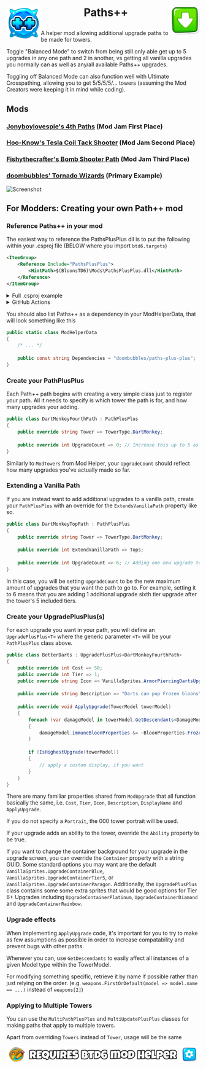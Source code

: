 <h1 align="center">
<a href="https://github.com/doombubbles/paths-plus-plus/releases/latest/download/PathsPlusPlus.dll">
    <img align="left" alt="Icon" height="90" src="Icon.png">
    <img align="right" alt="Download" height="75" src="https://raw.githubusercontent.com/gurrenm3/BTD-Mod-Helper/master/BloonsTD6%20Mod%20Helper/Resources/DownloadBtn.png">
</a>

Paths++

</h1>

A helper mod allowing additional upgrade paths to be made for towers.

Toggle "Balanced Mode" to switch from being still only able get up to 5 upgrades in any one path and 2 in another, vs getting all vanilla upgrades you normally can as well as any/all available Paths++ upgrades.

Toggling off Balanced Mode can also function well with Ultimate Crosspathing, allowing you to get 5/5/5/5/... towers (assuming the Mod Creators were keeping it in mind while coding).

## Mods

### [Jonyboylovespie's 4th Paths](https://github.com/Jonyboylovespie/4thPaths/releases/latest) (Mod Jam First Place)

### [Hoo-Know's Tesla Coil Tack Shooter](https://github.com/Hoo-Knows/BTD6.TeslaCoil#readme) (Mod Jam Second Place)

### [Fishythecrafter's Bomb Shooter Path](https://github.com/Fishythecrafter/BombShooterPath-/releases/latest) (Mod Jam Third Place)

### [doombubbles' Tornado Wizards](https://github.com/doombubbles/tornado-wizards#readme) (Primary Example)

![Screenshot](Screenshot.png)

## For Modders: Creating your own Path++ mod

### Reference Paths++ in your mod

The easiest way to reference the PathsPlusPlus dll is to put the following within your .csproj file (BELOW where you import `btd6.targets`)

```xml
<ItemGroup>
    <Reference Include="PathsPlusPlus">
        <HintPath>$(BloonsTD6)\Mods\PathsPlusPlus.dll</HintPath>
    </Reference>
</ItemGroup>
```

<details>
<summary>Full .csproj example</summary>

```xml
<Project Sdk="Microsoft.NET.Sdk">
    <PropertyGroup>
        <TargetFramework>net6.0</TargetFramework>
        <RootNamespace>FourthPath</RootNamespace>
        <Configurations>Debug;Release</Configurations>
        <Nullable>enable</Nullable>
        <AssemblyName>FourthPath</AssemblyName>
        <LangVersion>latest</LangVersion>
        <Optimize>false</Optimize>
        <DebugType>embedded</DebugType>
    </PropertyGroup>
    
    <Import Project="..\btd6.targets" />
    
    <ItemGroup>
        <Reference Include="PathsPlusPlus">
            <HintPath>$(BloonsTD6)\Mods\PathsPlusPlus.dll</HintPath>
        </Reference>
    </ItemGroup>
    
</Project>
```

</details>

<details>
<summary>GitHub Actions</summary>

To download PathsPlusPlus within GitHub actions, add the following step: 

```yaml
- name: Download PathsPlusPlus
  uses: dawidd6/action-download-artifact@v2
  with:
    github_token: ${{ secrets.GITHUB_TOKEN }}
    workflow: build.yml
    branch: main
    name: PathsPlusPlus.dll
    repo: doombubbles/paths-plus-plus
    path: ${{ env.BLOONSTD6 }}/Mods/
```

</details>

You should also list Paths++ as a dependency in your ModHelperData, that will look something like this

```cs
public static class ModHelperData
{
    /* ... */
        
    public const string Dependencies = "doombubbles/paths-plus-plus";
}
```

### Create your PathPlusPlus

Each Path++ path begins with creating a very simple class just to register your path.
All it needs to specify is which tower the path is for, and how many upgrades your adding.

```cs
public class DartMonkeyFourthPath : PathPlusPlus
{
    public override string Tower => TowerType.DartMonkey;

    public override int UpgradeCount => 0; // Increase this up to 5 as you create your Upgrades
}
```

Similarly to `ModTowers` from Mod Helper, your `UpgradeCount` should reflect how many upgrades you've actually made so far.

### Extending a Vanilla Path

If you are instead want to add additional upgrades to a vanilla path, create your `PathPlusPlus` with an override for the `ExtendsVanillaPath` property like so.

```csharp
public class DartMonkeyTopPath : PathPlusPlus
{
    public override string Tower => TowerType.DartMonkey;
    
    public override int ExtendVanillaPath => Tops;

    public override int UpgradeCount => 6; // Adding one new upgrade to bring the total upgrades up to 6
}
```

In this case, you will be setting `UpgradeCount` to be the new maximum amount of upgrades that you want the path to go to.
For example, setting it to 6 means that you are adding 1 additional upgrade sixth tier upgrade after the tower's 5 included tiers.


### Create your UpgradePlusPlus(s)

For each upgrade you want in your path, you will define an `UpgradePlusPlus<T>` where the generic parameter `<T>` will be your `PathPlusPlus` class above.

```cs
public class BetterDarts : UpgradePlusPlus<DartMonkeyFourthPath>
{
    public override int Cost => 50;
    public override int Tier => 1;
    public override string Icon => VanillaSprites.ArmorPiercingDartsUpgradeIcon;

    public override string Description => "Darts can pop Frozen bloons";

    public override void ApplyUpgrade(TowerModel towerModel)
    {
        foreach (var damageModel in towerModel.GetDescendants<DamageModel>().ToArray())
        {
            damageModel.immuneBloonProperties &= ~BloonProperties.Frozen;
        }
        
        if (IsHighestUpgrade(towerModel))
        {
            // apply a custom display, if you want
        }
    }
}
```

There are many familiar properties shared from `ModUpgrade` that all function basically the same, i.e. `Cost`, `Tier`, `Icon`, `Description`, `DisplayName` and `ApplyUpgrade`.

If you do not specify a `Portrait`, the 000 tower portrait will be used.

If your upgrade adds an ability to the tower, override the `Ability` property to be true.

If you want to change the container background for your upgrade in the upgrade screen, you can override the `Container` property with a string GUID.
Some standard options you may want are the default `VanillaSprites.UpgradeContainerBlue`, `VanillaSprites.UpgradeContainerTier5`, or `VanillaSprites.UpgradeContainerParagon`.
Additionally, the `UpgradePlusPlus` class contains some some extra sprites that would be good options for Tier 6+ Upgrades including `UpgradeContainerPlatinum`, `UpgradeContainerDiamond` and `UpgradeContainerRainbow`.

### Upgrade effects

When implementing `ApplyUpgrade` code, it's important for you to try to make as few assumptions as possible in order to increase compatability and prevent bugs with other paths.

Whenever you can, use `GetDescendants` to easily affect all instances of a given Model type within the TowerModel.

For modifying something specific, retrieve it by name if possible rather than just relying on the order. (e.g. `weapons.FirstOrDefault(model => model.name == ...)` instead of `weapons[2]`)

### Applying to Multiple Towers

You can use the `MultiPathPlusPlus` and `MultiUpdatePlusPlus` classes for making paths that apply to multiple towers.

Apart from overriding `Towers` instead of `Tower`, usage will be the same

[![Requires BTD6 Mod Helper](https://raw.githubusercontent.com/gurrenm3/BTD-Mod-Helper/master/banner.png)](https://github.com/gurrenm3/BTD-Mod-Helper#readme)

